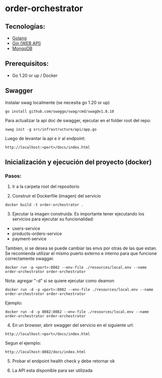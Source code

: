 # order-orchestrator

## Tecnologías:

- [Golang](https://go.dev/)
- [Gin (WEB API)](https://gin-gonic.com/)
- [MongoDB](https://www.mongodb.com/)

## Prerequisitos:

- Go 1.20 or up / Docker

## Swagger

Instalar swag localmente (se necesita go 1.20 or up)

```
go install github.com/swaggo/swag/cmd/swag@v1.8.10
```

Para actualizar la api doc de swagger, ejecutar en el folder root del repo:

```
swag init -g src/infrastructure/api/app.go
```

Luego de levantar la api e ir al endpoint:

```
http://localhost:<port>/docs/index.html
```


## Inicialización y ejecución del proyecto (docker)

### Pasos:

1) Ir a la carpeta root del repositorio

2) Construir el Dockerfile (imagen) del servicio

```
docker build -t order-orchestrator .
```

3) Ejecutar la imagen construida. Es importante tener ejecutando los servicios para ejecutar su funcionalidad:

- users-service
- products-orders-service
- payment-service

Tambien, si se desea se puede cambiar las envs por otras de las que estan. Se recomienda utilizar el mismo puerto externo e interno para que funcione correctamente swagger.

```
docker run -p <port>:8082 --env-file ./resources/local.env --name order-orchestrator order-orchestrator
```

Nota: agregar "-d" si se quiere ejecutar como deamon

```
docker run -d -p <port>:8082 --env-file ./resources/local.env --name order-orchestrator order-orchestrator
```

Ejemplo:

```
docker run -d -p 8082:8082 --env-file ./resources/local.env --name order-orchestrator order-orchestrator
```

4) En un browser, abrir swagger del servicio en el siguiente url:

`http://localhost:<port>/docs/index.html`

Segun el ejemplo:

`http://localhost:8082/docs/index.html`

5) Probar el endpoint health check y debe retornar ok

6) La API esta disponible para ser utilizada

